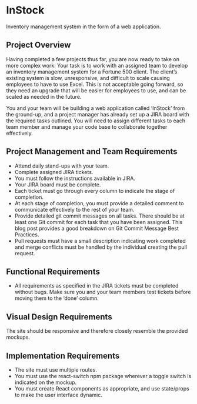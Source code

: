 # InStock 

Inventory management system in the form of a web application.

## Project Overview

Having completed a few projects thus far, you are now ready to take on more complex work. Your task is to work with an assigned team to develop an inventory management system for a Fortune 500 client. The client’s existing system is slow, unresponsive, and difficult to scale causing employees to have to use Excel. This is not acceptable going forward, so they need an upgrade that will be easier for employees to use, and can be scaled as needed in the future.

You and your team will be building a web application called ‘InStock’ from the ground-up, and a project manager has already set up a JIRA board with the required tasks outlined. You will need to assign different tasks to each team member and manage your code base to collaborate together effectively.

## Project Management and Team Requirements

- Attend daily stand-ups with your team.
- Complete assigned JIRA tickets.
- You must follow the instructions available in JIRA.
- Your JIRA board must be complete.
- Each ticket must go through every column to indicate the stage of completion.
- At each stage of completion, you must provide a detailed comment to communicate effectively to the rest of your team.
- Provide detailed git commit messages on all tasks. There should be at least one Git commit for each task that you have been assigned. This blog post provides a good breakdown on Git Commit Message Best Practices.
- Pull requests must have a small description indicating work completed and merge conflicts must be handled by the individual creating the pull request.

## Functional Requirements

- All requirements as specified in the JIRA tickets must be completed without bugs. Make sure you and your team members test tickets before moving them to the ‘done’ column.

## Visual Design Requirements

The site should be responsive and therefore closely resemble the provided mockups.

## Implementation Requirements

- The site must use multiple routes.
- You must use the react-switch npm package wherever a toggle switch is indicated on the mockup.
- You must create React components as appropriate, and use state/props to make the user interface dynamic.

